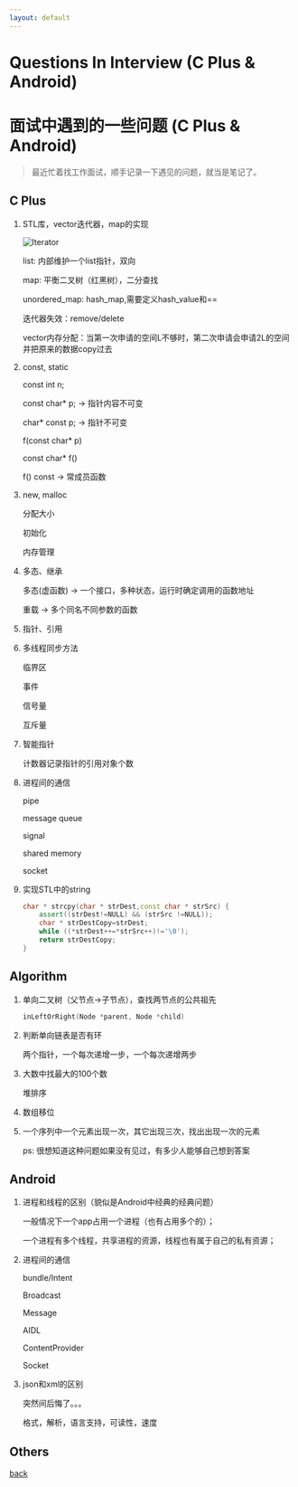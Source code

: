 ```yaml
---
layout: default
---
```


# Questions In Interview (C Plus & Android)
# 面试中遇到的一些问题 (C Plus & Android)

> 最近忙着找工作面试，顺手记录一下遇见的问题，就当是笔记了。

## C Plus

1. STL库，vector迭代器，map的实现

	![Iterator](https://raw.githubusercontent.com/qanny/qanny.github.io/master/assets/images/iterator.png)
	
	list: 内部维护一个list指针，双向
	
	map: 平𧗾二叉树（红黑树），二分查找
	
	unordered_map: hash_map,需要定义hash_value和==
	
	迭代器失效：remove/delete
	
	vector内存分配：当第一次申请的空间L不够时，第二次申请会申请2L的空间并把原来的数据copy过去

1. const, static

	const int n; 
	
	const char* p; -> 指针内容不可变
	
	char* const p; -> 指针不可变
	
	f(const char* p)
	
	const char* f()
	
	f() const -> 常成员函数

1. new, malloc
	
	分配大小
	
	初始化
	
	内存管理

1. 多态、继承

	多态(虚函数) -> 一个接口，多种状态，运行时确定调用的函数地址
	
	重载 -> 多个同名不同参数的函数

1. 指针、引用

1. 多线程同步方法

	临界区
	
	事件
	
	信号量
	
	互斥量

1. 智能指针

	计数器记录指针的引用对象个数

1. 进程间的通信

	pipe

	message queue
	
	signal
	
	shared memory
	
	socket

1. 实现STL中的string

	```c++
	char * strcpy(char * strDest,const char * strSrc) {
		assert((strDest!=NULL) && (strSrc !=NULL));
		char * strDestCopy=strDest;
		while ((*strDest++=*strSrc++)!='\0'); 
		return strDestCopy;
	}
	```
	
## Algorithm
1. 单向二叉树（父节点->子节点），查找两节点的公共祖先
	```c++
	inLeftOrRight(Node *parent, Node *child)
	```

1. 判断单向链表是否有环

	两个指针，一个每次递增一步，一个每次递增两步

1. 大数中找最大的100个数

	堆排序
	
1. 数组移位

1. 一个序列中一个元素出现一次，其它出现三次，找出出现一次的元素

	ps: 很想知道这种问题如果没有见过，有多少人能够自己想到答案
	
## Android
1. 进程和线程的区别（貌似是Android中经典的经典问题）

	一般情况下一个app占用一个进程（也有占用多个的）；

	一个进程有多个线程，共享进程的资源，线程也有属于自己的私有资源；

1. 进程间的通信
	
	bundle/Intent
	
	Broadcast
	
	Message
	
	AIDL
	
	ContentProvider
	
	Socket
	
1. json和xml的区别

	突然间后悔了。。。
	
	格式，解析，语言支持，可读性，速度

## Others

[back](./)